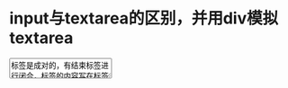 # input与textarea的区别，并用div模拟textarea

<textarea>标签是成对的，有结束标签进行闭合，标签的内容写在标签对中间；<input>是单个标签，标签的内容通过 value 属性设置；
<textarea>的值是纯文本；<input>的值根据类型不同而不同；
<textarea>没有type属性；<input>有多种type来满足表单与用户的数据交互；
<textarea>的值可以是多行的，并且有rows和cols来控制多行结构；<input>的值是单行的；